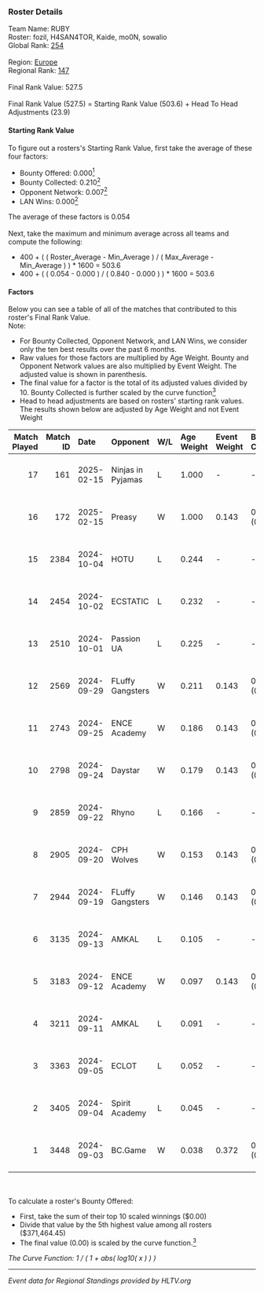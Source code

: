 ### Roster Details<br />
Team Name: RUBY<br />
Roster: fozil, H4SAN4TOR, Kaide, mo0N, sowalio<br />
Global Rank: [254](../../standings_global_2025_02_24.md)<br />
<br />
Region: [Europe]( ../../standings_europe_2025_02_24.md)<br />
Regional Rank: [147]( ../../standings_europe_2025_02_24.md)<br />
<br />
Final Rank Value:  527.5<br />
<br />
Final Rank Value (527.5) = Starting Rank Value (503.6) + Head To Head Adjustments (23.9)<br />

#### Starting Rank Value<br />
To figure out a rosters's Starting Rank Value, first take the average of these four factors:<br />
- Bounty Offered: 0.000[<sup>1</sup>](#table2)
- Bounty Collected: 0.210[<sup>2</sup>](#table1)
- Opponent Network: 0.007[<sup>2</sup>](#table1)
- LAN Wins: 0.000[<sup>2</sup>](#table1)

The average of these factors is 0.054<br />
<br />
Next, take the maximum and minimum average across all teams and compute the following:<br />
- 400 + ( ( Roster_Average - Min_Average ) / ( Max_Average - Min_Average ) ) * 1600 = 503.6
- 400 + ( ( 0.054 - 0.000 ) / ( 0.840 - 0.000 ) ) * 1600 = 503.6


#### Factors<br />
Below you can see a table of all of the matches that contributed to this roster's Final Rank Value.<br />
Note:<br />

- For Bounty Collected, Opponent Network, and LAN Wins, we consider only the ten best results over the past 6 months.
- Raw values for those factors are multiplied by Age Weight. Bounty and Opponent Network values are also multiplied by Event Weight. The adjusted value is shown in parenthesis.
- The final value for a factor is the total of its adjusted values divided by 10. Bounty Collected is further scaled by the curve function[<sup>3</sup>](#curveFunction)
- Head to head adjustments are based on rosters' starting rank values. The results shown below are adjusted by Age Weight and not Event Weight
<span id="table1"></span><br />


| Match Played | Match ID | Date       | Opponent          | W/L | Age Weight | Event Weight | Bounty Collected | Opponent Network | LAN Wins  | H2H Adj. | Roster                                 |
| -: | -: | :- | :- | :- | :- | :- | :- | :- | :- | -: | :- |
|           17 |      161 | 2025-02-15 | Ninjas in Pyjamas | L   | 1.000      | -            | -                | -                | -         |   -12.41 | fozil, H4SAN4TOR, Kaide, mo0N, sowalio |
|           16 |      172 | 2025-02-15 | Preasy            | W   | 1.000      | 0.143        | 0.006 (0.001)    | 0.211 (0.030)    | 0 (0.000) |    20.83 | fozil, H4SAN4TOR, Kaide, mo0N, sowalio |
|           15 |     2384 | 2024-10-04 | HOTU              | L   | 0.244      | -            | -                | -                | -         |    -2.44 | forkyz, Kaide, mo0N, sowalio, tasman   |
|           14 |     2454 | 2024-10-02 | ECSTATIC          | L   | 0.232      | -            | -                | -                | -         |    -0.92 | forkyz, Kaide, mo0N, sowalio, tasman   |
|           13 |     2510 | 2024-10-01 | Passion UA        | L   | 0.225      | -            | -                | -                | -         |    -0.49 | forkyz, Kaide, mo0N, sowalio, tasman   |
|           12 |     2569 | 2024-09-29 | FLuffy Gangsters  | W   | 0.211      | 0.143        | 0.006 (0.000)    | 0.452 (0.014)    | 0 (0.000) |     4.72 | forkyz, Kaide, mo0N, sowalio, tasman   |
|           11 |     2743 | 2024-09-25 | ENCE Academy      | W   | 0.186      | 0.143        | 0.008 (0.000)    | 0.274 (0.007)    | 0 (0.000) |     4.62 | forkyz, Kaide, mo0N, sowalio, tasman   |
|           10 |     2798 | 2024-09-24 | Daystar           | W   | 0.179      | 0.143        | 0.000 (0.000)    | 0.017 (0.000)    | 0 (0.000) |     3.69 | forkyz, Kaide, mo0N, sowalio, tasman   |
|            9 |     2859 | 2024-09-22 | Rhyno             | L   | 0.166      | -            | -                | -                | -         |    -1.52 | forkyz, Kaide, mo0N, sowalio, tasman   |
|            8 |     2905 | 2024-09-20 | CPH Wolves        | W   | 0.153      | 0.143        | 0.001 (0.000)    | 0.129 (0.003)    | 0 (0.000) |     3.44 | forkyz, Kaide, mo0N, sowalio, tasman   |
|            7 |     2944 | 2024-09-19 | FLuffy Gangsters  | W   | 0.146      | 0.143        | 0.006 (0.000)    | 0.452 (0.009)    | 0 (0.000) |     3.36 | forkyz, Kaide, mo0N, sowalio, tasman   |
|            6 |     3135 | 2024-09-13 | AMKAL             | L   | 0.105      | -            | -                | -                | -         |    -1.18 | Chill, Kaide, mo0N, Something, sowalio |
|            5 |     3183 | 2024-09-12 | ENCE Academy      | W   | 0.097      | 0.143        | 0.008 (0.000)    | 0.274 (0.004)    | 0 (0.000) |     2.46 | Chill, Kaide, mo0N, Something, sowalio |
|            4 |     3211 | 2024-09-11 | AMKAL             | L   | 0.091      | -            | -                | -                | -         |    -1.01 | Chill, Kaide, mo0N, Something, sowalio |
|            3 |     3363 | 2024-09-05 | ECLOT             | L   | 0.052      | -            | -                | -                | -         |    -0.06 | Chill, Kaide, mo0N, Something, sowalio |
|            2 |     3405 | 2024-09-04 | Spirit Academy    | L   | 0.045      | -            | -                | -                | -         |    -0.14 | Chill, Kaide, mo0N, Something, sowalio |
|            1 |     3448 | 2024-09-03 | BC.Game           | W   | 0.038      | 0.372        | 0.021 (0.000)    | 0.289 (0.004)    | 0 (0.000) |     0.96 | Chill, Kaide, mo0N, Something, sowalio |

<br />
<span id="table2"></span><br />
To calculate a roster's Bounty Offered:<br />

- First, take the sum of their top 10 scaled winnings ($0.00)
- Divide that value by the 5th highest value among all rosters ($371,464.45)
- The final value (0.00) is scaled by the curve function.[<sup>3</sup>](#curveFunction)

<span id="curveFunction"></span>_The Curve Function: 1 / ( 1 + abs( log10( x ) ) )_<br />

---
_Event data for Regional Standings provided by HLTV.org_<br />
